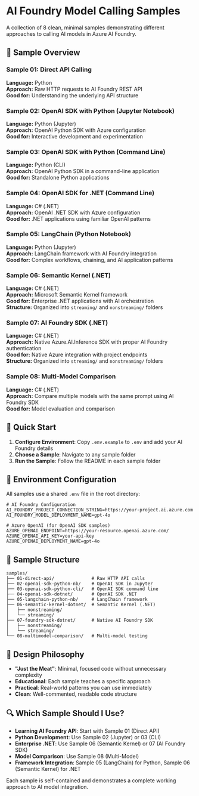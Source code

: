 # AI Foundry Model Calling Samples

A collection of 8 clean, minimal samples demonstrating different approaches to calling AI models in Azure AI Foundry.

## 🎯 Sample Overview

### Sample 01: Direct API Calling
**Language:** Python  
**Approach:** Raw HTTP requests to AI Foundry REST API  
**Good for:** Understanding the underlying API structure

### Sample 02: OpenAI SDK with Python (Jupyter Notebook)
**Language:** Python (Jupyter)  
**Approach:** OpenAI Python SDK with Azure configuration  
**Good for:** Interactive development and experimentation

### Sample 03: OpenAI SDK with Python (Command Line)
**Language:** Python (CLI)  
**Approach:** OpenAI Python SDK in a command-line application  
**Good for:** Standalone Python applications

### Sample 04: OpenAI SDK for .NET (Command Line)
**Language:** C# (.NET)  
**Approach:** OpenAI .NET SDK with Azure configuration  
**Good for:** .NET applications using familiar OpenAI patterns

### Sample 05: LangChain (Python Notebook)
**Language:** Python (Jupyter)  
**Approach:** LangChain framework with AI Foundry integration  
**Good for:** Complex workflows, chaining, and AI application patterns

### Sample 06: Semantic Kernel (.NET)
**Language:** C# (.NET)  
**Approach:** Microsoft Semantic Kernel framework  
**Good for:** Enterprise .NET applications with AI orchestration  
**Structure:** Organized into `streaming/` and `nonstreaming/` folders

### Sample 07: AI Foundry SDK (.NET)
**Language:** C# (.NET)  
**Approach:** Native Azure.AI.Inference SDK with proper AI Foundry authentication  
**Good for:** Native Azure integration with project endpoints  
**Structure:** Organized into `streaming/` and `nonstreaming/` folders

### Sample 08: Multi-Model Comparison
**Language:** C# (.NET)  
**Approach:** Compare multiple models with the same prompt using AI Foundry SDK  
**Good for:** Model evaluation and comparison

## 🚀 Quick Start

1. **Configure Environment**: Copy `.env.example` to `.env` and add your AI Foundry details
2. **Choose a Sample**: Navigate to any sample folder
3. **Run the Sample**: Follow the README in each sample folder

## 🔧 Environment Configuration

All samples use a shared `.env` file in the root directory:

```env
# AI Foundry Configuration
AI_FOUNDRY_PROJECT_CONNECTION_STRING=https://your-project.ai.azure.com
AI_FOUNDRY_MODEL_DEPLOYMENT_NAME=gpt-4o

# Azure OpenAI (for OpenAI SDK samples)
AZURE_OPENAI_ENDPOINT=https://your-resource.openai.azure.com/
AZURE_OPENAI_API_KEY=your-api-key
AZURE_OPENAI_DEPLOYMENT_NAME=gpt-4o
```

## 📁 Sample Structure

```
samples/
├── 01-direct-api/              # Raw HTTP API calls
├── 02-openai-sdk-python-nb/    # OpenAI SDK in Jupyter
├── 03-openai-sdk-python-cli/   # OpenAI SDK command line
├── 04-openai-sdk-dotnet/       # OpenAI SDK .NET
├── 05-langchain-python-nb/     # LangChain framework
├── 06-semantic-kernel-dotnet/  # Semantic Kernel (.NET)
│   ├── nonstreaming/
│   └── streaming/
├── 07-foundry-sdk-dotnet/      # Native AI Foundry SDK
│   ├── nonstreaming/
│   └── streaming/
└── 08-multimodel-comparison/   # Multi-model testing
```

## 🎨 Design Philosophy

- **"Just the Meat"**: Minimal, focused code without unnecessary complexity
- **Educational**: Each sample teaches a specific approach
- **Practical**: Real-world patterns you can use immediately
- **Clean**: Well-commented, readable code structure

## 🔍 Which Sample Should I Use?

- **Learning AI Foundry API**: Start with Sample 01 (Direct API)
- **Python Development**: Use Sample 02 (Jupyter) or 03 (CLI)
- **Enterprise .NET**: Use Sample 06 (Semantic Kernel) or 07 (AI Foundry SDK)
- **Model Comparison**: Use Sample 08 (Multi-Model)
- **Framework Integration**: Sample 05 (LangChain) for Python, Sample 06 (Semantic Kernel) for .NET

Each sample is self-contained and demonstrates a complete working approach to AI model integration.
